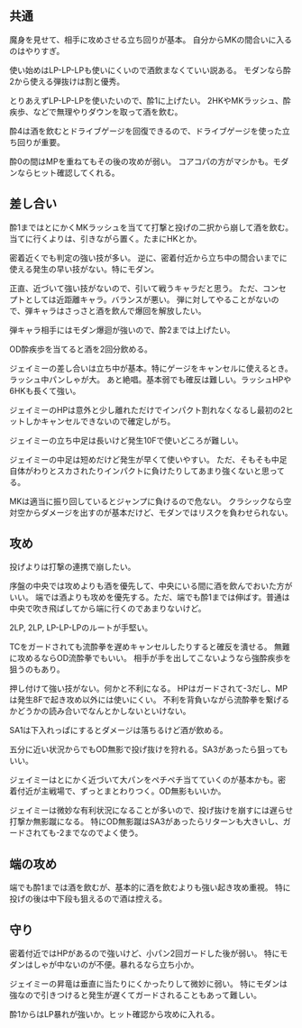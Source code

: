 ## 共通

魔身を見せて、相手に攻めさせる立ち回りが基本。
自分からMKの間合いに入るのはやりすぎ。

使い始めはLP-LP-LPも使いにくいので酒飲まなくていい説ある。
モダンなら酔2から使える弾抜けは割と優秀。

とりあえずLP-LP-LPを使いたいので、酔1に上げたい。
2HKやMKラッシュ、酔疾歩、などで無理やりダウンを取って酒を飲む。

酔4は酒を飲むとドライブゲージを回復できるので、ドライブゲージを使った立ち回りが重要。

酔0の間はMPを重ねてもその後の攻めが弱い。
コアコパの方がマシかも。モダンならヒット確認してくれる。

## 差し合い

酔1まではとにかくMKラッシュを当てて打撃と投げの二択から崩して酒を飲む。
当てに行くよりは、引きながら置く。たまにHKとか。

密着近くでも判定の強い技が多い。
逆に、密着付近から立ち中の間合いまでに使える発生の早い技がない。特にモダン。

正直、近づいて強い技がないので、引いて戦うキャラだと思う。
ただ、コンセプトとしては近距離キャラ。バランスが悪い。
弾に対してやることがないので、弾キャラはさっさと酒を飲んで爆回を解放したい。

弾キャラ相手にはモダン爆迴が強いので、酔2までは上げたい。

OD酔疾歩を当てると酒を2回分飲める。

ジェイミーの差し合いは立ち中が基本。特にゲージをキャンセルに使えるとき。ラッシュ中パンしゃが大。
あと絶唱。基本弱でも確反は難しい。ラッシュHPや6HKも長くて強い。

ジェイミーのHPは意外と少し離れただけでインパクト割れなくなるし最初の2ヒットしかキャンセルできないので確定しがち。

ジェイミーの立ち中足は長いけど発生10Fで使いどころが難しい。

ジェイミーの中足は短めだけど発生が早くて使いやすい。
ただ、そもそも中足自体がわりとスカされたりインパクトに負けたりしてあまり強くないと思ってる。

MKは適当に振り回しているとジャンプに負けるので危ない。
クラシックなら空対空からダメージを出すのが基本だけど、モダンではリスクを負わせられない。

## 攻め

投げよりは打撃の連携で崩したい。

序盤の中央では攻めよりも酒を優先して、中央にいる間に酒を飲んでおいた方がいい。
端では酒よりも攻めを優先する。ただ、端でも酔1までは伸ばす。普通は中央で吹き飛ばしてから端に行くのであまりないけど。

2LP, 2LP, LP-LP-LPのルートが手堅い。

TCをガードされても流酔拳を遅めキャンセルしたりすると確反を潰せる。
無難に攻めるならOD流酔拳でもいい。
相手が手を出してこないようなら強酔疾歩を狙うのもあり。

押し付けて強い技がない。何かと不利になる。
HPはガードされて-3だし、MPは発生8Fで起き攻め以外には使いにくい。
不利を背負いながら流酔拳を繋げるかどうかの読み合いでなんとかしないといけない。

SA1は下入れっぱにするとダメージは落ちるけど酒が飲める。

五分に近い状況からでもOD無影で投げ抜けを狩れる。SA3があったら狙ってもいい。

ジェイミーはとにかく近づいて大パンをペチペチ当てていくのが基本かも。密着付近が主戦場で、ずっとまとわりつく。OD無影もいいか。

ジェイミーは微妙な有利状況になることが多いので、投げ抜けを崩すには遅らせ打撃か無影蹴になる。
特にOD無影蹴はSA3があったらリターンも大きいし、ガードされても-2までなのでよく使う。

## 端の攻め

端でも酔1までは酒を飲むが、基本的に酒を飲むよりも強い起き攻め重視。
特に投げの後は中下段も狙えるので酒は控える。

## 守り

密着付近ではHPがあるので強いけど、小パン2回ガードした後が弱い。
特にモダンはしゃが中ないのが不便。暴れるなら立ち小か。

ジェイミーの昇竜は垂直に当たりにくかったりして微妙に弱い。
特にモダンは強なので引きつけると発生が遅くてガードされることもあって難しい。

酔1からはLP暴れが強いか。ヒット確認から攻めに入れる。
